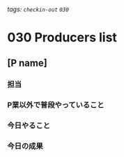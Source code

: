 ###### tags: `checkin-out` `030`

# 030 Producers list

## [P name]

### 担当

### P業以外で普段やっていること

### 今日やること

### 今日の成果
